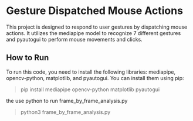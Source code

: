 # Gesture Dispatched Mouse Actions

This project is designed to respond to user gestures by dispatching mouse actions. It utilizes the mediapipe model to recognize 7 different gestures and pyautogui to perform mouse movements and clicks.

## How to Run

To run this code, you need to install the following libraries: mediapipe, opencv-python, matplotlib, and pyautogui. You can install them using pip:

> pip install mediapipe opencv-python matplotlib pyautogui

the use python to run frame_by_frame_analysis.py

> python3 frame_by_frame_analysis.py
